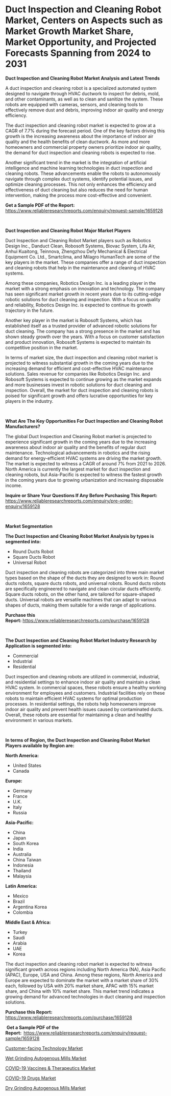 <p><h1>Duct Inspection and Cleaning Robot Market, Centers on Aspects such as Market Growth Market Share, Market Opportunity, and Projected Forecasts Spanning from 2024 to 2031</h1></p><p><strong>Duct Inspection and Cleaning Robot Market Analysis and Latest Trends</strong></p>
<p><p>A duct inspection and cleaning robot is a specialized automated system designed to navigate through HVAC ductwork to inspect for debris, mold, and other contaminants, as well as to clean and sanitize the system. These robots are equipped with cameras, sensors, and cleaning tools to effectively remove dust and debris, improving indoor air quality and energy efficiency.</p><p>The duct inspection and cleaning robot market is expected to grow at a CAGR of 7.7% during the forecast period. One of the key factors driving this growth is the increasing awareness about the importance of indoor air quality and the health benefits of clean ductwork. As more and more homeowners and commercial property owners prioritize indoor air quality, the demand for duct inspection and cleaning robots is expected to rise.</p><p>Another significant trend in the market is the integration of artificial intelligence and machine learning technologies in duct inspection and cleaning robots. These advancements enable the robots to autonomously navigate through complex duct systems, identify potential issues, and optimize cleaning processes. This not only enhances the efficiency and effectiveness of duct cleaning but also reduces the need for human intervention, making the process more cost-effective and convenient.</p></p>
<p><strong>Get a Sample PDF of the Report:&nbsp;</strong> <a href="https://www.reliableresearchreports.com/enquiry/request-sample/1659128">https://www.reliableresearchreports.com/enquiry/request-sample/1659128</a></p>
<p>&nbsp;</p>
<p><strong>Duct Inspection and Cleaning Robot Major Market Players</strong></p>
<p><p>Duct Inspection and Cleaning Robot Market players such as Robotics Design Inc., Danduct Clean, Robosoft Systems, Biovac System, Lifa Air, Anhui Kuaitong, Teinnova, Zhengzhou Defy Mechanical & Electrical Equipment Co. Ltd., Smartclima, and Milagro HumanTech are some of the key players in the market. These companies offer a range of duct inspection and cleaning robots that help in the maintenance and cleaning of HVAC systems.</p><p>Among these companies, Robotics Design Inc. is a leading player in the market with a strong emphasis on innovation and technology. The company has seen significant market growth in recent years due to its cutting-edge robotic solutions for duct cleaning and inspection. With a focus on quality and reliability, Robotics Design Inc. is expected to continue its growth trajectory in the future.</p><p>Another key player in the market is Robosoft Systems, which has established itself as a trusted provider of advanced robotic solutions for duct cleaning. The company has a strong presence in the market and has shown steady growth over the years. With a focus on customer satisfaction and product innovation, Robosoft Systems is expected to maintain its competitive position in the market.</p><p>In terms of market size, the duct inspection and cleaning robot market is projected to witness substantial growth in the coming years due to the increasing demand for efficient and cost-effective HVAC maintenance solutions. Sales revenue for companies like Robotics Design Inc. and Robosoft Systems is expected to continue growing as the market expands and more businesses invest in robotic solutions for duct cleaning and inspection. Overall, the market for duct inspection and cleaning robots is poised for significant growth and offers lucrative opportunities for key players in the industry.</p></p>
<p>&nbsp;</p>
<p><strong>What Are The Key Opportunities For Duct Inspection and Cleaning Robot Manufacturers?</strong></p>
<p><p>The global Duct Inspection and Cleaning Robot market is projected to experience significant growth in the coming years due to the increasing awareness about indoor air quality and the benefits of regular duct maintenance. Technological advancements in robotics and the rising demand for energy-efficient HVAC systems are driving the market growth. The market is expected to witness a CAGR of around 7% from 2021 to 2026. North America is currently the largest market for duct inspection and cleaning robots, but Asia-Pacific is expected to witness the fastest growth in the coming years due to growing urbanization and increasing disposable income.</p></p>
<p><strong>Inquire or Share Your Questions If Any Before Purchasing This Report:</strong> <a href="https://www.reliableresearchreports.com/enquiry/pre-order-enquiry/1659128">https://www.reliableresearchreports.com/enquiry/pre-order-enquiry/1659128</a></p>
<p>&nbsp;</p>
<p><strong>Market Segmentation</strong></p>
<p><strong>The Duct Inspection and Cleaning Robot Market Analysis by types is segmented into:</strong></p>
<p><ul><li>Round Ducts Robot</li><li>Square Ducts Robot</li><li>Universal Robot</li></ul></p>
<p><p>Duct inspection and cleaning robots are categorized into three main market types based on the shape of the ducts they are designed to work in: Round ducts robots, square ducts robots, and universal robots. Round ducts robots are specifically engineered to navigate and clean circular ducts efficiently. Square ducts robots, on the other hand, are tailored for square-shaped ducts. Universal robots are versatile machines that can adapt to various shapes of ducts, making them suitable for a wide range of applications.</p></p>
<p><strong>Purchase this Report:&nbsp;</strong><a href="https://www.reliableresearchreports.com/purchase/1659128">https://www.reliableresearchreports.com/purchase/1659128</a></p>
<p>&nbsp;</p>
<p><strong>The Duct Inspection and Cleaning Robot Market Industry Research by Application is segmented into:</strong></p>
<p><ul><li>Commercial</li><li>Industrial</li><li>Residential</li></ul></p>
<p><p>Duct inspection and cleaning robots are utilized in commercial, industrial, and residential settings to enhance indoor air quality and maintain a clean HVAC system. In commercial spaces, these robots ensure a healthy working environment for employees and customers. Industrial facilities rely on these robots to maintain efficient HVAC systems for optimal production processes. In residential settings, the robots help homeowners improve indoor air quality and prevent health issues caused by contaminated ducts. Overall, these robots are essential for maintaining a clean and healthy environment in various markets.</p></p>
<p>&nbsp;</p>
<p><strong>In terms of Region, the Duct Inspection and Cleaning Robot Market Players available by Region are:</strong></p>
<p>
    <p> <strong> North America: </strong>
        <ul>
            <li>United States</li>
            <li>Canada</li>
        </ul>
        </p> 
    <p> <strong> Europe: </strong>
        <ul>
            <li>Germany</li>
            <li>France</li>
            <li>U.K.</li>
            <li>Italy</li>
            <li>Russia</li>
        </ul>
        </p> 
    <p> <strong> Asia-Pacific: </strong>
        <ul>
            <li>China</li>
            <li>Japan</li>
            <li>South Korea</li>
            <li>India</li>
            <li>Australia</li>
            <li>China Taiwan</li>
            <li>Indonesia</li>
            <li>Thailand</li>
            <li>Malaysia</li>
        </ul>
        </p> 
    <p> <strong> Latin America: </strong>
        <ul>
            <li>Mexico</li>
            <li>Brazil</li>
            <li>Argentina Korea</li>
            <li>Colombia</li>
        </ul>
        </p> 
    <p> <strong> Middle East & Africa: </strong>
        <ul>
            <li>Turkey</li>
            <li>Saudi</li>
            <li>Arabia</li>
            <li>UAE</li>
            <li>Korea</li>
        </ul>
    </p>
    </p>
<p><p>The duct inspection and cleaning robot market is expected to witness significant growth across regions including North America (NA), Asia Pacific (APAC), Europe, USA and China. Among these regions, North America and Europe are expected to dominate the market with a market share of 30% each, followed by USA with 20% market share, APAC with 15% market share, and China with 10% market share. This market trend indicates a growing demand for advanced technologies in duct cleaning and inspection solutions.</p></p>
<p><strong>Purchase this Report: </strong><a href="https://www.reliableresearchreports.com/purchase/1659128">https://www.reliableresearchreports.com/purchase/1659128</a></p>
<p>&nbsp;<strong>Get a Sample PDF of the Report:&nbsp;&nbsp;</strong><a href="https://www.reliableresearchreports.com/enquiry/request-sample/1659128">https://www.reliableresearchreports.com/enquiry/request-sample/1659128</a></p>
<p><strong></strong></p>
<p><p><a href="https://medium.com/@timothychapman46/customer-facing-technology-market-research-report-its-history-and-forecast-2024-to-2031-6deaa22a4116">Customer-facing Technology Market</a></p><p><a href="https://github.com/Whitneyboyettebo9kiw7yr13/Market-Research-Report-List-1/blob/main/wet-grinding-autogenous-mills-market.md">Wet Grinding Autogenous Mills Market</a></p><p><a href="https://medium.com/@timothychapman46/covid-19-vaccines-amp-therapeutics-market-insights-into-market-cagr-market-trends-and-growth-76118da1d84c">COVID-19 Vaccines & Therapeutics Market</a></p><p><a href="https://medium.com/@timothychapman46/covid-19-drugs-market-trends-forecast-and-competitive-analysis-to-2031-d3b760af3ae5">COVID-19 Drugs Market</a></p><p><a href="https://github.com/PeterParrish5/Market-Research-Report-List-3/blob/main/dry-grinding-autogenous-mills-market.md">Dry Grinding Autogenous Mills Market</a></p></p>
